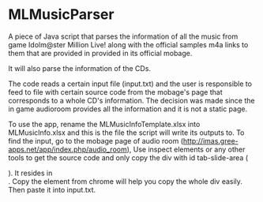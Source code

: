 # MLMusicParser
A piece of Java script that parses the information of all the music from game Idolm@ster Million Live! along with the official samples m4a links to them that are provided in provided in its official mobage.

It will also parse the information of the CDs. 

The code reads a certain input file (input.txt) and the user is responsible to feed to file with certain source code from the mobage's page that corresponds to a whole CD's information.
The decision was made since the in game audioroom provides all the information and it is not a static page. 

To use the app, rename the MLMusicInfoTemplate.xlsx into MLMusicInfo.xlsx and this is the file the script will write its outputs to.
To find the input, go to the mobage page of audio room (http://imas.gree-apps.net/app/index.php/audio_room), 
Use inspect elements or any other tools to get the source code and only copy the div with id tab-slide-area (<div id="tab-slide-area">).
It resides in <body><div id="gree-app-container"><div id="wrapper"><div class="main-bg">.
Copy the element from chrome will help you copy the whole div easily. Then paste it into input.txt.
